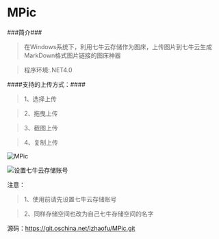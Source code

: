 # MPic
###简介###
>在Windows系统下，利用七牛云存储作为图床，上传图片到七牛云生成MarkDown格式图片链接的图床神器

>程序环境:.NET4.0

####支持的上传方式：####
>1、选择上传

>2、拖曳上传

>3、截图上传

>4、复制上传

![MPic](http://image.lzhaofu.cn/blog/2016-09-21/220347339)

![设置七牛云存储账号](http://image.lzhaofu.cn/blog/2016-09-19/092425728)

注意：
>1、使用前请先设置七牛云存储账号

>2、同样存储空间也改为自己七牛存储空间的名字

源码：https://git.oschina.net/izhaofu/MPic.git

